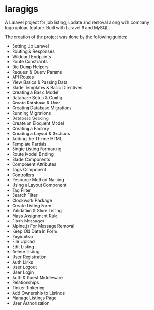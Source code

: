 # laragigs
A Laravel project for job listing, update and removal along with company logo upload feature. Built with Laravel 9 and MySQL.

The creation of the project was done by the following guides:
- Setting Up Laravel
- Routing &amp; Responses
- Wildcard Endpoints
- Route Constraints
- Die Dump Helpers
- Request &amp; Query Params
- API Routes
- View Basics &amp; Passing Data
- Blade Templates &amp; Basic Directives
- Creating a Basic Model
- Database Setup &amp; Config
- Create Database &amp; User
- Creating Database Migrations
- Running Migrations
- Database Seeding
- Create an Eloquent Model
- Creating a Factory
- Creating a Layout &amp; Sections
- Adding the Theme HTML
- Template Partials
- Single Listing Formatting
- Route Model Binding
- Blade Components
- Component Attributes
- Tags Component
- Controllers
- Resource Method Naming
- Using a Layout Component
- Tag Filter
- Search Filter
- Clockwork Package
- Create Listing Form
- Validation &amp; Store Listing
- Mass Assignment Rule
- Flash Messages
- Alpine.js For Message Removal
- Keep Old Data In Form
- Pagination
- File Upload
- Edit Listing
- Delete Listing
- User Registration
- Auth Links
- User Logout
- User Login
- Auth &amp; Guest Middleware
- Relationships
- Tinker Tinkering
- Add Ownership to Listings
- Manage Listings Page
- User Authorization